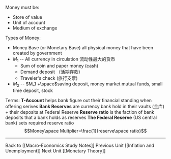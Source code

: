 Money must be:
- Store of value
- Unit of account
- Medium of exchange

Types of Money:
- Money Base (or Monetary Base) all physical money that have been created by government
- $M_1$ -- All currency in circulation 流动性最大的货币
	- Sum of coin and paper money (cash)
	- Demand deposit （活期存款）
	- Traveler's check (旅行支票)
- $M_2$ -- $M_1 +\space$saving deposit, money market mutual funds, small time deposit, stock

Terms:
**T-Account** helps bank figure out their financial standing when offering serives
**Bank Reserves** are currency bank hold in their vaults (金库) + their deposits at Federal Reserve
**Reserve ratio** is the faction of bank deposits that a bank holds as reserves
**The Federal Reserve** (US central bank) sets required reserve ratio
$$Money\space Multplier=\frac{1}{reserve\space ratio}$$

---
Back to [[Macro-Economics Study Notes]]
Previous Unit [[Inflation and Unemployment]]
Next Unit [[Monetary Theory]]